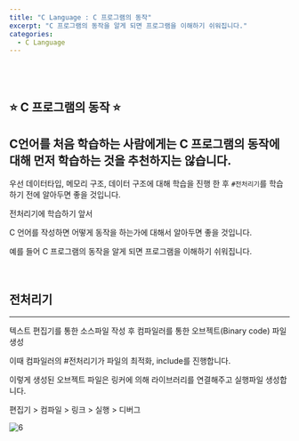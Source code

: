 ```yaml
---
title: "C Language : C 프로그램의 동작"
excerpt: "C 프로그램의 동작을 알게 되면 프로그램을 이해하기 쉬워집니다."
categories:
  - C Language
---
```


<br>

<br>

## ⭐ C 프로그램의 동작 ⭐

## C언어를 처음 학습하는 사람에게는 C 프로그램의 동작에 대해 먼저 학습하는 것을 추천하지는 않습니다.

우선 데이터타입, 메모리 구조, 데이터 구조에 대해 학습을 진행 한 후  `#전처리기`를 학습하기 전에 알아두면 좋을 것입니다.

전처리기에 학습하기 앞서

C 언어를 작성하면 어떻게 동작을 하는가에 대해서 알아두면 좋을 것입니다.

예를 들어 C 프로그램의 동작을 알게 되면 프로그램을 이해하기 쉬워집니다.

<br>

## 전처리기

------

텍스트 편집기를 통한 소스파일 작성 후 컴파일러를 통한 오브젝트(Binary code) 파일 생성

이때 컴파일러의 #전처리기가 파일의 최적화, include를 진행합니다.

이렇게 생성된 오브젝트 파일은 링커에 의해 라이브러리를 연결해주고 실행파일 생성합니다.

편집기 > 컴파일 > 링크 > 실행 > 디버그

![6](https://github.com/sehun98/TIL/assets/100746863/ba09e492-f2aa-4ae8-92d3-a1d6f1844ee2)

<br>

<br>
